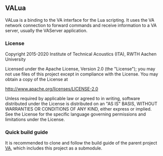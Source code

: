 ## VALua

VALua is a binding to the VA interface for the Lua scripting. It uses the VA network connection to forward commands and receive information to a VA server, usually the VAServer application.


### License

Copyright 2015-2020 Institute of Technical Acoustics (ITA), RWTH Aachen University

Licensed under the Apache License, Version 2.0 (the "License");
you may not use files of this project except in compliance with the License.
You may obtain a copy of the License at

<http://www.apache.org/licenses/LICENSE-2.0>

Unless required by applicable law or agreed to in writing, software
distributed under the License is distributed on an "AS IS" BASIS,
WITHOUT WARRANTIES OR CONDITIONS OF ANY KIND, either express or implied.
See the License for the specific language governing permissions and
limitations under the License.


### Quick build guide

It is recommended to clone and follow the build guide of the parent project [VA](https://git.rwth-aachen.de/ita/VA), which includes this project as a submodule.
